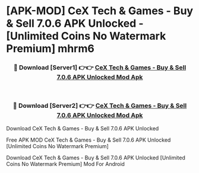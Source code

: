 # [APK-MOD] CeX  Tech & Games - Buy & Sell 7.0.6 APK Unlocked - [Unlimited Coins No Watermark Premium] mhrm6



<div align="center">
<h3>🔴 Download [Server1] 👉👉 <a href="https://momento.my/?title=CeX__Tech_&_Games_-_Buy_&_Sell_7.0.6_APK_Unlocked">CeX  Tech & Games - Buy & Sell 7.0.6 APK Unlocked Mod Apk</a></h3><br>

<h3>🔴 Download [Server2] 👉👉 <a href="https://momento.my/?title=CeX__Tech_&_Games_-_Buy_&_Sell_7.0.6_APK_Unlocked">CeX  Tech & Games - Buy & Sell 7.0.6 APK Unlocked Mod Apk</a></h3>
</div>



Download CeX  Tech & Games - Buy & Sell 7.0.6 APK Unlocked 

Free APK MOD CeX  Tech & Games - Buy & Sell 7.0.6 APK Unlocked [Unlimited Coins No Watermark Premium]

Download CeX  Tech & Games - Buy & Sell 7.0.6 APK Unlocked [Unlimited Coins No Watermark Premium] Mod For Android
